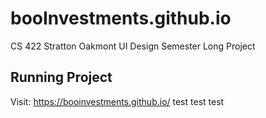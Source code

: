 # booInvestments.github.io
CS 422 Stratton Oakmont UI Design Semester Long Project

## Running Project
Visit: https://booinvestments.github.io/
test test test

